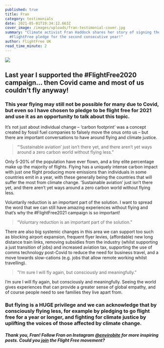 ```yaml
---
published: true
title: Fran
category: testimonials
date: 2021-05-01T19:34:12.663Z
cover_image: /images/uploads/fran-testimonial-cover.jpg
summary: "Climate activist Fran Haddock shares her story of signing the
  #FlightFree pledge for the second consecutive year!"
author: FlightFree UK
read_time_minute: 2
---
```

![](/images/uploads/fran-haddock-quote.jpg)

## Last year I supported the #FlightFree2020 campaign… then Covid came and most of us couldn’t fly anyway!

### This year flying may still not be possible for many due to Covid, but even so I have chosen to pledge to be flight free for 2021 and use it as an opportunity to talk about this topic. 

It’s not just about individual change – ‘carbon footprint’ was a concept created by fossil fuel companies to falsely move the onus onto us – but there are important conversations to have around flying and climate justice.

> “‘Sustainable aviation’ just isn’t there yet, and there aren’t yet ways around a zero carbon world without flying less.”

Only 5-20% of the population have ever flown, and a tiny elite percentage make up the majority of flights. Flying has a uniquely intense carbon impact with just one flight producing more emissions than individuals in some countries emit in a year, with these generally being the countries that will suffer the most from climate change. ‘Sustainable aviation’ just isn’t there yet, and there aren’t yet ways around a zero carbon world without flying less. 

Voluntarily reduction is an important part of the solution. I want to spread the word that we can still have amazing experiences without flying and that’s why the #FlightFree2021 campaign is so important! 

> “Voluntary reduction is an important part of the solution.”

There are also big systemic changes in this area we can support too such as blocking airport expansion, frequent flyer levies, (affordable) new long distance train links, removing subsidies from the industry (whilst supporting a just transition of jobs) and increased aviation tax, supporting the use of comms technology post-Covid to reduce the need for business travel, and a move towards slow-cations (e.g. jobs that allow remote working whilst travelling).

> ”I‘m sure I will fly again, but consciously and meaningfully.”

I’m sure I will fly again, but consciously and meaningfully. Seeing the world gives experiences that can provide a greater sense of global empathy, and of course people need to see families they live apart from. 

### But flying is a HUGE privilege and we can acknowledge that by consciously flying less, for example by pledging to go flight free for a year or longer, and fighting for climate justice by uplifting the voices of those affected by climate change.

#### *Thank you, Fran! Follow Fran on Instagram [@envirobite](https://instagram.com/envirobite?utm_medium=copy_link) for more inspiring posts. Could you [join](/take_action/) the Flight Free movement?*